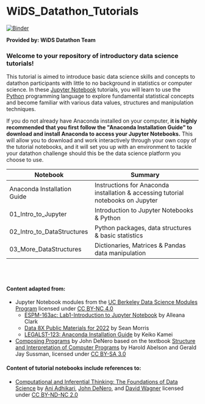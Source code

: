 # WiDS_Datathon_Tutorials

[![Binder](https://mybinder.org/badge_logo.svg)](https://mybinder.org/v2/gh/keikokamei/WiDS_Datathon_Tutorials/HEAD)

**Provided by: WiDS Datathon Team**  


### Welcome to your repository of introductory data science tutorials!

This tutorial is aimed to introduce basic data science skills and concepts to datathon participants with little to no background in statistics or computer science. In these [Jupyter Notebook](http://jupyter.org/) tutorials, you will learn to use the [Python](https://www.python.org/) programming language to explore fundamental statistical concepts and become familiar with various data values, structures and manipulation techniques.  

If you do not already have Anaconda installed on your computer, **it is highly recommended that you first follow the "Anaconda Installation Guide" to download and install Anaconda to access your Jupyter Notebooks.** This will allow you to download and work interactively through your own copy of the tutorial notebooks, and it will set you up with an environment to tackle your datathon challenge should this be the data science platform you choose to use.  

| Notebook                          | Summary                                                                             |
|-----------------------------------|------------------------------------------------------------------------------------|
| Anaconda Installation Guide       | Instructions for Anaconda installation & accessing tutorial notebooks on Jupyter   | 
| 01_Intro_to_Jupyter               | Introduction to Jupyter Notebooks & Python                                         |
| 02_Intro_to_DataStructures        | Python packages, data structures & basic statistics                                |
| 03_More_DataStructures            | Dictionaries, Matrices & Pandas data manipulation                                  |

<br><br>

#### Content adapted from:  
- Jupyter Notebook modules from the [UC Berkeley Data Science Modules Program](https://ds-modules.github.io/DS-Modules/) licensed under [CC BY-NC 4.0](https://creativecommons.org/licenses/by-nc/4.0/)
    - [ESPM-163ac: Lab1-Introduction to Jupyter Notebook](https://github.com/ds-modules/ESPM-163ac/blob/master/Lab1/Lab1_Intro_to_Jupyter.ipynb) by Alleana Clark
    - [Data 8X Public Materials for 2022](https://github.com/ds-modules/materials-x22/) by Sean Morris
    - [LEGALST-123: Anaconda Installation Guide](https://github.com/ds-modules/LEGALST-190/blob/master/LEGALST-123/Anaconda%20Installation%20Guide.ipynb) by Keiko Kamei
- [Composing Programs](https://www.composingprograms.com/) by John DeNero based on the textbook [Structure and Interpretation of Computer Programs](https://mitpress.mit.edu/9780262510875/structure-and-interpretation-of-computer-programs/) by Harold Abelson and Gerald Jay Sussman, licensed under [CC BY-SA 3.0](https://creativecommons.org/licenses/by-sa/3.0/)  

#### Content of tutorial notebooks include references to:
- [Computational and Inferential Thinking: The Foundations of Data Science](https://inferentialthinking.com/chapters/intro.html) by [Ani Adhikari](https://statistics.berkeley.edu/people/ani-adhikari), [John DeNero](http://denero.org/), and [David Wagner](https://people.eecs.berkeley.edu/~daw/) licensed under [CC BY-ND-NC 2.0](https://creativecommons.org/licenses/by-nc-nd/2.0/)


